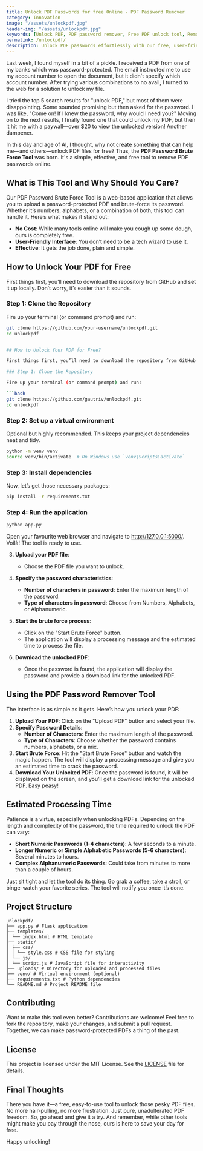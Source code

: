 ```yaml
---
title: Unlock PDF Passwords for free Online - PDF Password Remover
category: Innovation
image: "/assets/unlockpdf.jpg"
header-img: "/assets/unlockpdf.jpg"
keywords: [Unlock PDF, PDF password remover, Free PDF unlock tool, Remove PDF password online, Decrypt PDF, Open password-protected PDF, Best PDF password remover 2024, PDF password recovery, Free online PDF unlock, PDF unlock software]
permalink: /unlockpdf/
description: Unlock PDF passwords effortlessly with our free, user-friendly PDF Password Remover Tool. This blog post guides you through using our PDF unlock software to remove passwords from PDF files online. Say goodbye to expensive services and learn how to decrypt PDF files and open password-protected PDFs without hassle. Discover how to set up and use this effective PDF password recovery tool, and explore estimated processing times for different password complexities. Join us and experience the best free PDF unlock tool designed to save your day and your wallet. Reclaim access to your important documents with ease!
---
```


Last week, I found myself in a bit of a pickle. I received a PDF from one of my banks which was password-protected. The email instructed me to use my account number to open the document, but it didn't specify which account number. After trying various combinations to no avail, I turned to the web for a solution to unlock my file.

I tried the top 5 search results for "unlock PDF," but most of them were disappointing. Some sounded promising but then asked for the password. I was like, "Come on! If I knew the password, why would I need you?" Moving on to the next results, I finally found one that could unlock my PDF, but then it hit me with a paywall—over $20 to view the unlocked version! Another dampener.

In this day and age of AI, I thought, why not create something that can help me—and others—unlock PDF files for free? Thus, the **PDF Password Brute Force Tool** was born. It's a simple, effective, and free tool to remove PDF passwords online.

## What is This Tool and Why Should You Care?

Our PDF Password Brute Force Tool is a web-based application that allows you to upload a password-protected PDF and brute-force its password. Whether it’s numbers, alphabets, or a combination of both, this tool can handle it. Here’s what makes it stand out:

- **No Cost**: While many tools online will make you cough up some dough, ours is completely free.
- **User-Friendly Interface**: You don’t need to be a tech wizard to use it.
- **Effective**: It gets the job done, plain and simple.

## How to Unlock Your PDF for Free

First things first, you’ll need to download the repository from GitHub and set it up locally. Don’t worry, it’s easier than it sounds.

### Step 1: Clone the Repository

Fire up your terminal (or command prompt) and run:

```bash
git clone https://github.com/your-username/unlockpdf.git
cd unlockpdf


## How to Unlock Your PDF for Free?

First things first, you’ll need to download the repository from GitHub and set it up locally. Don’t worry, it’s easier than it sounds.

### Step 1: Clone the Repository

Fire up your terminal (or command prompt) and run:

```bash
git clone https://github.com/gautriv/unlockpdf.git
cd unlockpdf
```

### Step 2: Set up a virtual environment

Optional but highly recommended. This keeps your project dependencies neat and tidy.

```bash
python -m venv venv
source venv/bin/activate  # On Windows use `venv\Scripts\activate`
```

### Step 3: Install dependencies
Now, let’s get those necessary packages:

```bash
pip install -r requirements.txt
```

### Step 4: Run the application

```bash
python app.py
```

Open your favourite web browser and navigate to http://127.0.0.1:5000/. 
Voilà! The tool is ready to use.

3. **Upload your PDF file**:

    - Choose the PDF file you want to unlock.

4. **Specify the password characteristics**:

    - **Number of characters in password**: Enter the maximum length of the password.
    - **Type of characters in password**: Choose from Numbers, Alphabets, or Alphanumeric.

5. **Start the brute force process**:

    - Click on the "Start Brute Force" button.
    - The application will display a processing message and the estimated time to process the file.

6. **Download the unlocked PDF**:

    - Once the password is found, the application will display the password and provide a download link for the unlocked PDF.

## Using the PDF Password Remover Tool

The interface is as simple as it gets. Here’s how you unlock your PDF:

1. **Upload Your PDF**: Click on the "Upload PDF" button and select your file.
2. **Specify Password Details**:
   - **Number of Characters**: Enter the maximum length of the password.
   - **Type of Characters**: Choose whether the password contains numbers, alphabets, or a mix.
3. **Start Brute Force**: Hit the "Start Brute Force" button and watch the magic happen. The tool will display a processing message and give you an estimated time to crack the password.
4. **Download Your Unlocked PDF**: Once the password is found, it will be displayed on the screen, and you’ll get a download link for the unlocked PDF. Easy peasy!

## Estimated Processing Time

Patience is a virtue, especially when unlocking PDFs. Depending on the length and complexity of the password, the time required to unlock the PDF can vary:

- **Short Numeric Passwords (1-4 characters)**: A few seconds to a minute.
- **Longer Numeric or Simple Alphabetic Passwords (5-6 characters)**: Several minutes to hours.
- **Complex Alphanumeric Passwords**: Could take from minutes to more than a couple of hours.

Just sit tight and let the tool do its thing. Go grab a coffee, take a stroll, or binge-watch your favorite series. The tool will notify you once it’s done.

## Project Structure

```
unlockpdf/
├── app.py # Flask application
├── templates/
│ └── index.html # HTML template
├── static/
│ ├── css/
│ │ └── style.css # CSS file for styling
│ └── js/
│ └── script.js # JavaScript file for interactivity
├── uploads/ # Directory for uploaded and processed files
├── venv/ # Virtual environment (optional)
├── requirements.txt # Python dependencies
└── README.md # Project README file
```
## Contributing

Want to make this tool even better? Contributions are welcome! Feel free to fork the repository, make your changes, and submit a pull request. Together, we can make password-protected PDFs a thing of the past.

## License

This project is licensed under the MIT License. See the [LICENSE](https://en.wikipedia.org/wiki/MIT_License) file for details.

## Final Thoughts

There you have it—a free, easy-to-use tool to unlock those pesky PDF files. No more hair-pulling, no more frustration. Just pure, unadulterated PDF freedom. So, go ahead and give it a try. And remember, while other tools might make you pay through the nose, ours is here to save your day for free.

Happy unlocking!
